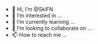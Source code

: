 - 👋 Hi, I’m @SkiFN
- 👀 I’m interested in ...
- 🌱 I’m currently learning ...
- 💞️ I’m looking to collaborate on ...
- 📫 How to reach me ...

<!---
SkiFN/SkiFN is a ✨ special ✨ repository because its `README.md` (this file) appears on your GitHub profile.
You can click the Preview link to take a look at your changes.
--->
